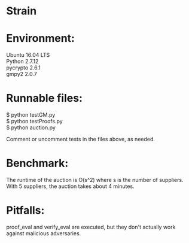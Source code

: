 # Strain

# Environment:
Ubuntu 16.04 LTS  
Python 2.7.12  
pycrypto 2.6.1  
gmpy2 2.0.7  

# Runnable files:
$ python testGM.py  
$ python testProofs.py  
$ python auction.py  

Comment or uncomment tests in the files above, as needed.

# Benchmark:

The runtime of the auction is O(s^2) where s is the number of suppliers.  
With 5 suppliers, the auction takes about 4 minutes.

# Pitfalls:
proof_eval and verify_eval are executed, but they don't actually work against malicious adversaries.
